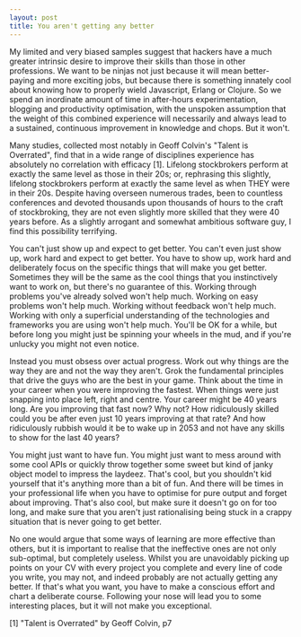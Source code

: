 ```yaml
---
layout: post
title: You aren't getting any better
---
```

My limited and very biased samples suggest that hackers have a much greater intrinsic desire to improve their skills than those in other professions. We want to be ninjas not just because it will mean better-paying and more exciting jobs, but because there is something innately cool about knowing how to properly wield Javascript, Erlang or Clojure. So we spend an inordinate amount of time in after-hours experimentation, blogging and productivity optimisation, with the unspoken assumption that the weight of this combined experience will necessarily and always lead to a sustained, continuous improvement in knowledge and chops. But it won't.

Many studies, collected most notably in Geoff Colvin's "Talent is Overrated", find that in a wide range of disciplines experience has absolutely no correlation with efficacy [1]. Lifelong stockbrokers perform at exactly the same level as those in their 20s; or, rephrasing this slightly, lifelong stockbrokers perform at exactly the same level as when THEY were in their 20s. Despite having overseen numerous trades, been to countless conferences and devoted thousands upon thousands of hours to the craft of stockbroking, they are not even slightly more skilled that they were 40 years before. As a slightly arrogant and somewhat ambitious software guy, I find this possibility terrifying.

You can't just show up and expect to get better. You can't even just show up, work hard and expect to get better. You have to show up, work hard and deliberately focus on the specific things that will make you get better. Sometimes they will be the same as the cool things that you instinctively want to work on, but there's no guarantee of this. Working through problems you've already solved won't help much. Working on easy problems won't help much. Working without feedback won't help much. Working with only a superficial understanding of the technologies and frameworks you are using won't help much. You'll be OK for a while, but before long you might just be spinning your wheels in the mud, and if you're unlucky you might not even notice.

Instead you must obsess over actual progress. Work out why things are the way they are and not the way they aren't. Grok the fundamental principles that drive the guys who are the best in your game. Think about the time in your career when you were improving the fastest. When things were just snapping into place left, right and centre. Your career might be 40 years long. Are you improving that fast now? Why not? How ridiculously skilled could you be after even just 10 years improving at that rate? And how ridiculously rubbish would it be to wake up in 2053 and not have any skills to show for the last 40 years?

You might just want to have fun. You might just want to mess around with some cool APIs or quickly throw together some sweet but kind of janky object model to impress the laydeez. That's cool, but you shouldn't kid yourself that it's anything more than a bit of fun. And there will be times in your professional life when you have to optimise for pure output and forget about improving. That's also cool, but make sure it doesn't go on for too long, and make sure that you aren't just rationalising being stuck in a crappy situation that is never going to get better.

No one would argue that some ways of learning are more effective than others, but it is important to realise that the ineffective ones are not only sub-optimal, but completely useless. Whilst you are unavoidably picking up points on your CV with every project you complete and every line of code you write, you may not, and indeed probably are not actually getting any better. If that's what you want, you have to make a conscious effort and chart a deliberate course. Following your nose will lead you to some interesting places, but it will not make you exceptional.

[1] "Talent is Overrated" by Geoff Colvin, p7